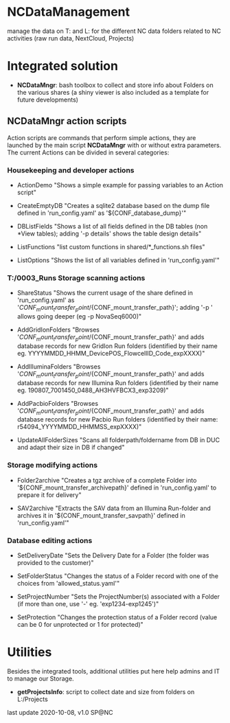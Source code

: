 # NCDataManagement

manage the data on T: and L: for the different NC data folders related to NC activities (raw run data, NextCloud, Projects)

# Integrated solution
* **NCDataMngr**: bash toolbox to collect and store info about Folders on the various shares (a shiny viewer is also included as a template for future developments)

## **NCDataMngr action scripts**
Action scripts are commands that perform simple actions, they are launched by the main script **NCDataMngr** with or without extra parameters. The current Actions can be divided in several categories:

### Housekeeping and developer actions

* ActionDemo
  "Shows a simple example for passing variables to an Action script"

* CreateEmptyDB
  "Creates a sqlite2 database based on the dump file defined in 'run_config.yaml' as '${CONF_database_dump}'"

* DBListFields
  "Shows a list of all fields defined in the DB tables (non *View tables); adding '-p details' shows the table design details"

* ListFunctions
  "list custom functions in shared/*_functions.sh files"

* ListOptions
  "Shows the list of all variables defined in 'run_config.yaml'"

### T:/0003_Runs Storage scanning actions

* ShareStatus
  "Shows the current usage of the share defined in 'run_config.yaml' as '${CONF_mount_transfer_point}/${CONF_mount_transfer_path}'; adding '-p <subfolder>' allows going deeper (eg -p NovaSeq6000)"

* AddGridIonFolders
  "Browses '${CONF_mount_transfer_point}/${CONF_mount_transfer_path}' and adds database records for new GridIon Run folders (identified by their name eg. YYYYMMDD_HHMM_DevicePOS_FlowcellID_Code_expXXXX)"

* AddIlluminaFolders
  "Browses '${CONF_mount_transfer_point}/${CONF_mount_transfer_path}' and adds database records for new Illumina Run folders (identified by their name eg. 190807_7001450_0488_AH3HVFBCX3_exp3209)"

* AddPacbioFolders
  "Browses '${CONF_mount_transfer_point}/${CONF_mount_transfer_path}' and adds database records for new Pacbio Run folders (identified by their name: r54094_YYYYMMDD_HHMMSS_expXXXX)"

* UpdateAllFolderSizes
  "Scans all folderpath/foldername from DB in DUC and adapt their size in DB if changed"

### Storage modifying actions

* Folder2archive
  "Creates a tgz archive of a complete Folder into '${CONF_mount_transfer_archivepath}' defined in 'run_config.yaml' to prepare it for delivery"

* SAV2archive
  "Extracts the SAV data from an Illumina Run-folder and archives it in '${CONF_mount_transfer_savpath}' defined in 'run_config.yaml'"

### Database editing actions

* SetDeliveryDate
  "Sets the Delivery Date for a Folder (the folder was provided to the customer)"

* SetFolderStatus
  "Changes the status of a Folder record with one of the choices from 'allowed_status.yaml'"

* SetProjectNumber
  "Sets the ProjectNumber(s) associated with a Folder (if more than one, use '-' eg. 'exp1234-exp1245')"

* SetProtection
  "Changes the protection status of a Folder record (value can be 0 for unprotected or 1 for protected)"

# Utilities

Besides the integrated tools, additional utilities put here help admins and IT to manage our Storage.

* **getProjectsInfo**: script to collect date and size from folders on L:/Projects


last update 2020-10-08, v1.0
SP@NC